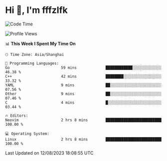 # Hi 👋, I'm fffzlfk

<!--START_SECTION:waka-->
![Code Time](http://img.shields.io/badge/Code%20Time-346%20hrs%2036%20mins-blue)

![Profile Views](http://img.shields.io/badge/Profile%20Views-13-blue)

📊 **This Week I Spent My Time On** 

```text
🕑︎ Time Zone: Asia/Shanghai

💬 Programming Languages: 
Go                       59 mins             ████████████░░░░░░░░░░░░░   46.38 % 
C++                      42 mins             ████████░░░░░░░░░░░░░░░░░   33.32 % 
YAML                     9 mins              ██░░░░░░░░░░░░░░░░░░░░░░░   07.56 % 
Other                    9 mins              ██░░░░░░░░░░░░░░░░░░░░░░░   07.46 % 
C                        4 mins              █░░░░░░░░░░░░░░░░░░░░░░░░   03.44 % 

🔥 Editors: 
Neovim                   2 hrs 8 mins        █████████████████████████   100.00 % 

💻 Operating System: 
Linux                    2 hrs 8 mins        █████████████████████████   100.00 % 
```


 Last Updated on 12/08/2023 18:08:55 UTC
<!--END_SECTION:waka-->
